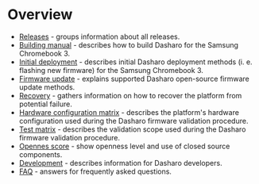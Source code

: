 # Overview

<!--

_**TBD**: this page should contain most important information about Dasharo OSF
support for Samsung Chromebook 3 including presentations, demos, external
resources, reviews etc. Currently it just points to subsecations of the
documentation._

-->

* [Releases](releases.md) - groups information about all releases.
* [Building manual](building-manual.md) - describes how to build Dasharo for
  the Samsung Chromebook 3.
* [Initial deployment](initial-deployment.md) - describes initial Dasharo
  deployment methods (i. e. flashing new firmware) for the Samsung Chromebook
  3.
* [Firmware update](firmware-update.md) - explains supported Dasharo
  open-source firmware update methods.
* [Recovery](recovery.md) - gathers information on how to recover the platform
  from potential failure.
* [Hardware configuration matrix](hardware-matrix.md) - describes the
  platform's hardware configuration used during the Dasharo firmware validation
  procedure.
* [Test matrix](test-matrix.md) - describes the validation scope used during
  the Dasharo firmware validation procedure.
* [Opennes score](openness-score.md) - show openness level and use of closed
  source components.
* [Development](development.md) - describes information for Dasharo developers.
* [FAQ](faq.md) - answers for frequently asked questions.

<!--

## Useful documents

## Press releases

## Buy the Samsung Chromebook 3 with Dasharo firmware

-->
